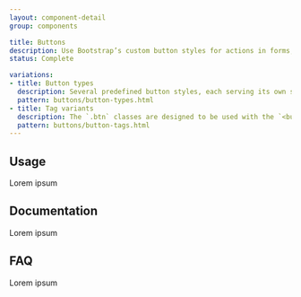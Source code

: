 ```yaml
---
layout: component-detail
group: components

title: Buttons
description: Use Bootstrap’s custom button styles for actions in forms, dialogs, and more with support for multiple sizes, states, and more.
status: Complete

variations:
- title: Button types
  description: Several predefined button styles, each serving its own semantic purpose, with a few extras thrown in for more control.
  pattern: buttons/button-types.html
- title: Tag variants
  description: The `.btn` classes are designed to be used with the `<button>` element. However, you can also use these classes on `<a>` or `<input>` elements (though some browsers may apply a slightly different rendering).
  pattern: buttons/button-tags.html
---
```


## Usage

Lorem ipsum

## Documentation

Lorem ipsum

## FAQ

Lorem ipsum